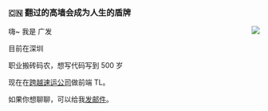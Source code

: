 ### :cn:  翻过的高墙会成为人生的盾牌

<img align="right" src="https://github-readme-stats.vercel.app/api?username=huanggungfa&show_icons=true&icon_color=0366d6&text_color=24292e&bg_color=ffffff&hide_title=true&count_private=true" />

嗨~ 我是 广发

目前在深圳

职业搬砖码农，想写代码写到 500 岁

现在在[跨越速运公司]([https://shimo.im](https://www.ky-express.com/))做前端 TL。

如果你想聊聊，可以给我[发邮件](mailto:1454556135@qq.com)。
